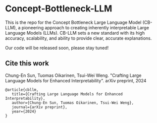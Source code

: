 # Concept-Bottleneck-LLM

This is the repo for the Concept Bottleneck Large Language Model (CB-LLM), a pioneering approach to creating inherently interpretable Large Language Models (LLMs). 
CB-LLM sets a new standard with its high accuracy, scalability, and ability to provide clear, accurate explanations.

Our code will be released soon, please stay tuned!

## Cite this work
Chung-En Sun, Tuomas Oikarinen, Tsui-Wei Weng. "Crafting Large Language Models for Enhanced Interpretability". arXiv preprint, 2024
```
@article{cbllm,
   title={Crafting Large Language Models for Enhanced Interpretability},
   author={Chung-En Sun, Tuomas Oikarinen, Tsui-Wei Weng},
   journal={arXiv preprint},
   year={2024}
}
```
